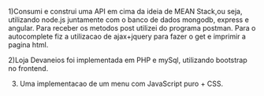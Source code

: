 1)Consumi e construi uma API em cima da ideia de MEAN Stack,ou seja, utilizando node.js juntamente com o banco de dados mongodb, express e angular.
Para receber os metodos post utilizei do programa postman.
Para o autocomplete fiz a utilizacao de ajax+jquery para fazer o get e imprimir a pagina html.


2)Loja Devaneios foi implementada em PHP e mySql, utilizando bootstrap no frontend.

3) Uma implementacao de um menu com JavaScript puro + CSS.



